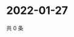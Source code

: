 # 2022-01-27

共 0 条

<!-- BEGIN WEIBO -->
<!-- 最后更新时间 Thu Jan 27 2022 23:00:57 GMT+0800 (China Standard Time) -->

<!-- END WEIBO -->
